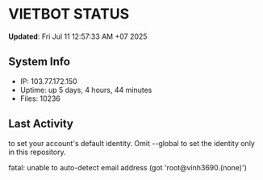 # VIETBOT STATUS
**Updated**: Fri Jul 11 12:57:33 AM +07 2025

## System Info
- IP: 103.77.172.150
- Uptime: up 5 days, 4 hours, 44 minutes
- Files: 10236

## Last Activity

to set your account's default identity.
Omit --global to set the identity only in this repository.

fatal: unable to auto-detect email address (got 'root@vinh3690.(none)')
